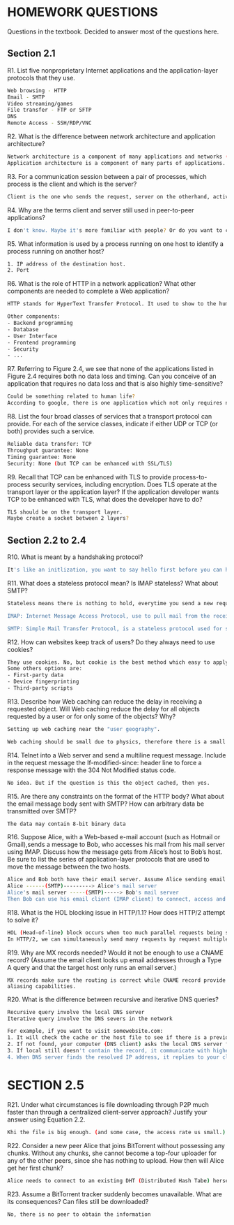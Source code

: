 # HOMEWORK QUESTIONS
Questions in the textbook. Decided to answer most of the questions here. 

## Section 2.1 
R1. List five nonproprietary Internet applications and the application-layer protocols that they use.
```sh
Web browsing - HTTP 
Email - SMTP 
Video streaming/games  
File transfer - FTP or SFTP 
DNS  
Remote Access - SSH/RDP/VNC 
```

R2. What is the difference between network architecture and application architecture?
```sh
Network architecture is a component of many applications and networks (like routers, switches, cable, protocols, host, destination,...)
Application architecture is a component of many parts of applications. (Uber, Netflix,...)
```

R3. For a communication session between a pair of processes, which process is the client and which is the server?
```sh
Client is the one who sends the request, server on the otherhand, active 24/7 and return the responses. 
```

R4. Why are the terms client and server still used in peer-to-peer applications?
```sh
I don't know. Maybe it's more familiar with people? Or do you want to call it as master-slave, jeez.... 
```

R5. What information is used by a process running on one host to identify a process running on another host?
```sh
1. IP address of the destination host.
2. Port 
```

R6. What is the role of HTTP in a network application? What other components are needed to complete a Web application?
```sh
HTTP stands for HyperText Transfer Protocol. It used to show to the human plain-based text as readable as possible. 

Other components:
- Backend programming
- Database 
- User Interface 
- Frontend programming 
- Security
- ... 
```

R7. Referring to Figure 2.4, we see that none of the applications listed in Figure 2.4 requires both no data loss and timing. Can you conceive of an application that requires no data loss and that is also highly time-sensitive?
```sh
Could be something related to human life? 
According to google, there is one application which not only requires no data loss, this is also highly time-sensitive is High-Querncy Trading (HFT) 
```

R8. List the four broad classes of services that a transport protocol can provide. For each of the service classes, indicate if either UDP or TCP (or both) provides such a service.
```sh
Reliable data transfer: TCP 
Throughput guarantee: None 
Timing guarantee: None 
Security: None (but TCP can be enhanced with SSL/TLS)
```

R9. Recall that TCP can be enhanced with TLS to provide process-to-process security services, including encryption. Does TLS operate at the transport layer or the application layer? If the application developer wants TCP to be enhanced with TLS, what does the developer have to do?
```sh
TLS should be on the transport layer. 
Maybe create a socket between 2 layers? 
```
## Section 2.2 to 2.4
R10. What is meant by a handshaking protocol?
```sh
It's like an initlization, you want to say hello first before you can have a conversation. 
```

R11. What does a stateless protocol mean? Is IMAP stateless? What about SMTP?
```sh
Stateless means there is nothing to hold, everytime you send a new request, it won't be saved in the server. 

IMAP: Internet Message Access Protocol, use to pull mail from the receiver's mail server -> it's not stateless (stateful)

SMTP: Simple Mail Transfer Protocol, is a stateless protocol used for sending and receiving mail. 
```

R12. How can websites keep track of users? Do they always need to use cookies?
```sh
They use cookies. No, but cookie is the best method which easy to apply and use. 
Some others options are:
- First-party data 
- Device fingerprinting
- Third-party scripts 
```

R13. Describe how Web caching can reduce the delay in receiving a requested object. Will Web caching reduce the delay for all objects requested by a user or for only some of the objects? Why?
```sh
Setting up web caching near the "user geography". 

Web caching should be small due to physics, therefore there is a small of percentage of objects would be store (the most used ones). 
```

R14. Telnet into a Web server and send a multiline request message. Include in the request message the If-modified-since: header line to force a response message with the 304 Not Modified status code.
```sh
No idea. But if the question is this the object cached, then yes. 
```

R15. Are there any constraints on the format of the HTTP body? What about the email message body sent with SMTP? How can arbitrary data be transmitted over SMTP?
```sh
The data may contain 8-bit binary data
```

R16. Suppose Alice, with a Web-based e-mail account (such as Hotmail or Gmail),sends a message to Bob, who accesses his mail from his mail server using IMAP. Discuss how the message gets from Alice’s host to Bob’s host. Be sure to list the series of application-layer protocols that are used to move the message between the two hosts.
```sh
Alice and Bob both have their email server. Assume Alice sending email to Bob:
Alice ------(SMTP)---------> Alice's mail server
Alice's mail server -----(SMTP)-----> Bob's mail server 
Then Bob can use his email client (IMAP client) to connect, access and read the mail which Alice sent
```

R18. What is the HOL blocking issue in HTTP/1.1? How does HTTP/2 attempt to solve it?
```sh
HOL (Head-of-line) block occurs when too much parallel requests being sent. Subsequent requests must be wait before sending. 
In HTTP/2, we can simultaneously send many requests by request multiplexing 
```

R19. Why are MX records needed? Would it not be enough to use a CNAME record? (Assume the email client looks up email addresses through a Type A query and that the target host only runs an email server.)
```
MX records make sure the routing is correct while CNAME record provide aliasing capabilities. 
```

R20. What is the difference between recursive and iterative DNS queries?
```sh
Recursive query involve the local DNS server
Iterative query involve the DNS severs in the network 

For example, if you want to visit somewebsite.com: 
1. It will check the cache or the host file to see if there is a previous name solution 
2. If not found, your computer (DNS client) asks the local DNS server for the IP address recursively
3. If local still doesn't contain the record, it communicate with higher level DNS servers iteratively (root/TLD/etc...) 
4. When DNS server finds the resolved IP address, it replies to your client, and your browser stores it in memory for the future use 
```
# SECTION 2.5
R21. Under what circumstances is file downloading through P2P much faster than through a centralized client-server approach? Justify your answer using Equation 2.2. 
```sh
Khi the file is big enough. (and some case, the access rate us small.)
```

R22. Consider a new peer Alice that joins BitTorrent without possessing any chunks. Without any chunks, she cannot become a top-four uploader for any of the other peers, since she has nothing to upload. How then will Alice get her first chunk?
```sh
Alice needs to connect to an existing DHT (Distributed Hash Tabe) herself then obtain information about other peers and chunks 
```

R23. Assume a BitTorrent tracker suddenly becomes unavailable. What are its consequences? Can files still be downloaded?
```sh
No, there is no peer to obtain the information 
```